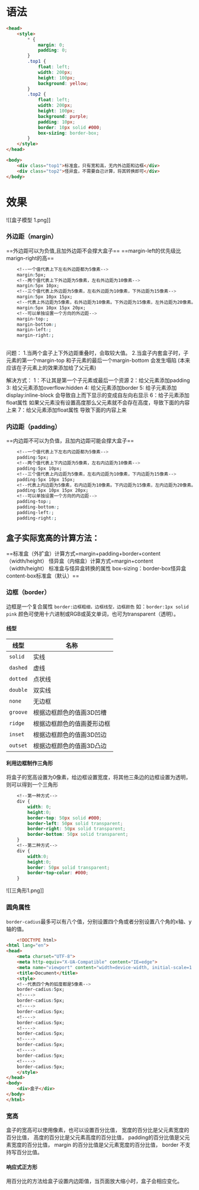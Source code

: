 # 语法
```html
<head>
	<style>
        * {
            margin: 0;
            padding: 0;
        }
        .top1 {
            float: left;
            width: 200px;
            height: 100px;
            background: yellow;
        }
        .top2 {
            float: left;
            width: 200px;
            height: 100px;
            background: purple;
            padding: 10px;
            border: 10px solid #000;
            box-sizing: border-box;
        }
    </style>
</head>

<body>
    <div class="top1">标准盒，只有宽和高，无内外边距和边框</div>
    <div class="top2">怪异盒，不需要自己计算，将其转换即可</div>
</body>
```
# 效果
![[盒子模型 1.png]]

### 外边距（margin）
==外边距可以为负值,且加外边距不会撑大盒子==
==margin-left的优先级比marign-right的高==

```css
	<!--一个值代表上下左右外边距都为5像素-->
	margin:5px;
	<!--两个值代表上下外边距为5像素，左右外边距为10像素-->
	margin:5px 10px;
	<!--三个值代表上外边距为5像素，左右外边距为10像素，下外边距为15像素-->
	margin:5px 10px 15px;
	<!--代表上外边距为5像素，右外边距为10像素。下外边距为15像素，左外边距为20像素。-->
	margin:5px 10px 15px 20px;
	<!--可以单独设置一个方向的外边距-->
	margin-top:;
	margin-bottom:;
	margin-left:;
	margin-right:;
	
```
问题：
		1.当两个盒子上下外边距重叠时，会取较大值。
		2.当盒子内套盒子时，子元素的第一个margin-top 和子元素的最后一个margin-bottom 会发生塌陷 (本来应该在子元素上的效果添加给了父元素)

解决方式：
            1：不让其是第一个子元素或最后一个资源
            2：给父元素添加padding
            3: 给父元素添加overflow:hidden
            4: 给父元素添加border
            5: 给子元素添加 display:inline-block  会导致自上而下显示的变成自左向右显示
            6：给子元素添加float属性  如果父元素没有设置高度那么父元素就不会存在高度，导致下面的内容上来
            7：给父元素添加float属性  导致下面的内容上来

### 内边距（padding）
==内边距不可以为负值，且加内边距可能会撑大盒子==
```css
	<!--一个值代表上下左右内边距都为5像素-->
	padding:5px;
	<!--两个值代表上下内边距为5像素，左右内边距为10像素-->
	padding:5px 10px;
	<!--三个值代表上内边距为5像素，左右内边距为10像素，下内边距为15像素-->
	padding:5px 10px 15px;
	<!--代表上内边距为5像素，右内边距为10像素。下内边距为15像素，左内边距为20像素。-->
	padding:5px 10px 15px 20px;
	<!--可以单独设置一个方向的内边距-->
	padding-top:;
	padding-bottom:;
	padding-left:;
	padding-right:;
```

## 盒子实际宽高的计算方法：

==标准盒（外扩盒）计算方式=margin+padding+border+content（width/height）
怪异盒（内缩盒）计算方式=margin+content（width/height）
标准盒与怪异盒转换的属性 box-sizing：border-box怪异盒   content-box标准盒（默认）==

### 边框（border）
边框是一个复合属性
`border:边框粗细，边框线型，边框颜色`
如：`border:1px solid pink`
颜色可使用十六进制或RGB或英文单词，也可为transparent（透明）。
#### 线型
| 线型     | 名称                       |
| -------- | -------------------------- |
| `solid`  | 实线                       |
| `dashed` | 虚线                       |
| `dotted` | 点状线                     |
| `double` | 双实线                     |
| `none`   | 无边框                         |
| `groove` | 根据边框颜色的值画3D凹槽   |
| `ridge`  | 根据边框颜色的值画菱形边框 |
| `inset`  | 根据边框颜色的值画3D凹边   |
| `outset` | 根据边框颜色的值画3D凸边                           |

#### 利用边框制作三角形
将盒子的宽高设置为0像素，给边框设置宽度，将其他三条边的边框设置为透明，则可以得到一个三角形
```css
	<!--第一种方式-->
	div {
		width: 0;
		height:0;
		border-top: 50px solid #000;
        border-left: 50px solid transparent;
        border-right: 50px solid transparent;
        border-bottom: 50px solid transparent;
	}
	<!--第二种方式-->
	div {
		width:0;
		height:0;
        border: 50px solid transparent;
        border-top-color: #000; 
	}
```
![[三角形1.png]]


### 圆角属性
`border-cadius`最多可以有八个值，分别设置四个角或者分别设置八个角的x轴、y轴的值。
```html
	<!DOCTYPE html>
<html lang="en">
<head>
    <meta charset="UTF-8">
    <meta http-equiv="X-UA-Compatible" content="IE=edge">
    <meta name="viewport" content="width=device-width, initial-scale=1.0">
    <title>Document</title>
    <style>
	<!--代表四个角的弧度都是5像素-->
	border-cadius:5px;
	<!---->
	border-cadius:5px;
	<!---->
	border-cadius:5px;
	<!---->
	border-cadius:5px;
	<!---->
	border-cadius:5px;
	<!---->
	border-cadius:5px;
	<!---->
	border-cadius:5px;
	<!---->
	border-cadius:5px;
	</style>
</head>
<body>
	<div>盒子</div>
</body>
</html>
```
### 宽高
盒子的宽高可以使用像素，也可以设置百分比值，
宽度的百分比是父元素宽度的百分比值，
高度的百分比是父元素高度的百分比值，
padding的百分比值是父元素宽度的百分比值，
margin 的百分比值是父元素宽度的百分比值，
border 不支持写百分比值。

#### 响应式正方形
用百分比的方法给盒子设置内边距值，当页面放大缩小时，盒子会相应变化。
